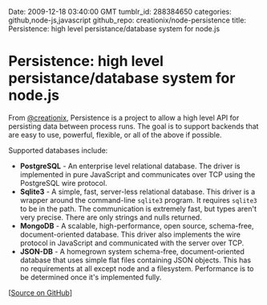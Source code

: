 Date: 2009-12-18 03:40:00 GMT
tumblr_id: 288384650
categories: github,node-js,javascript
github_repo: creationix/node-persistence
title: Persistence: high level persistance/database system for node.js

# Persistence: high level persistance/database system for node.js

From [@creationix](http://twitter.com/creationix), Persistence is a project to allow a high level API for persisting data between process runs. The goal is to support backends that are easy to use, powerful, flexible, or all of the above if possible.

Supported databases include:

 - **PostgreSQL** - An enterprise level relational database.  The driver is implemented in pure JavaScript and communicates over TCP using the PostgreSQL wire protocol.
 - **Sqlite3** - A simple, fast, server-less relational database.  This driver is a wrapper around the command-line `sqlite3` program.  It requires `sqlite3` to be in the path.  The communication is extremely fast, but types aren't very precise.  There are only strings and nulls returned.
 - **MongoDB** - A scalable, high-performance, open source, schema-free, document-oriented database.  This driver also implements the wire protocol in JavaScript and communicated with the server over TCP.
 - **JSON-DB** - A homegrown system schema-free, document-oriented database that uses simple flat files containing JSON objects.  This has no requirements at all except node and a filesystem.  Performance is to be determined once it's implemented fully.

[[Source on GitHub](http://github.com/creationix/node-persistence)]
